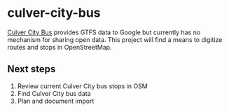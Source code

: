 # culver-city-bus
[Culver City Bus](http://www.culvercity.org/enjoy/culver-city-bus) provides GTFS data to Google but currently has no mechanism for sharing open data. This project will find a means to digitize routes and stops in OpenStreetMap.

## Next steps
1. Review current Culver City bus stops in OSM
2. Find Culver City bus data
3. Plan and document import
